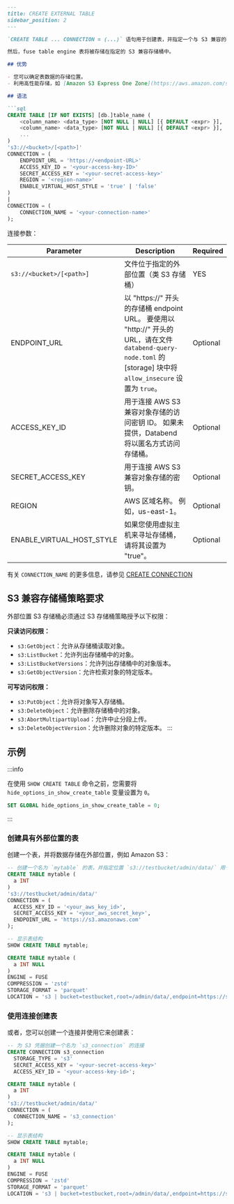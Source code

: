```markdown
---
title: CREATE EXTERNAL TABLE
sidebar_position: 2
---

`CREATE TABLE ... CONNECTION = (...)` 语句用于创建表，并指定一个与 S3 兼容的存储桶用于数据存储，而不是使用默认的本地存储。

然后，fuse table engine 表将被存储在指定的 S3 兼容存储桶中。

## 优势

- 您可以确定表数据的存储位置。
- 利用高性能存储，如 [Amazon S3 Express One Zone](https://aws.amazon.com/s3/storage-classes/express-one-zone/)，以提高性能。

## 语法

```sql
CREATE TABLE [IF NOT EXISTS] [db.]table_name (
    <column_name> <data_type> [NOT NULL | NULL] [{ DEFAULT <expr> }],
    <column_name> <data_type> [NOT NULL | NULL] [{ DEFAULT <expr> }],
    ...
)
's3://<bucket>/[<path>]'
CONNECTION = (
    ENDPOINT_URL = 'https://<endpoint-URL>'
    ACCESS_KEY_ID = '<your-access-key-ID>'
    SECRET_ACCESS_KEY = '<your-secret-access-key>'
    REGION = '<region-name>'
    ENABLE_VIRTUAL_HOST_STYLE = 'true' | 'false'
)
|
CONNECTION = (
    CONNECTION_NAME = '<your-connection-name>'
);
```

连接参数：

| Parameter                   | Description                                                                                                                                                                                                              | Required   |
|-----------------------------|--------------------------------------------------------------------------------------------------------------------------------------------------------------------------------------------------------------------------|------------|
| `s3://<bucket>/[<path>]`    | 文件位于指定的外部位置（类 S3 存储桶）                                                                                                                                                                                     | YES        |
| ENDPOINT_URL              	 | 以 "https://" 开头的存储桶 endpoint URL。 要使用以 "http://" 开头的 URL，请在文件 `databend-query-node.toml` 的 [storage] 块中将 `allow_insecure` 设置为 `true`。                                  	 | Optional 	 |
| ACCESS_KEY_ID             	 | 用于连接 AWS S3 兼容对象存储的访问密钥 ID。 如果未提供，Databend 将以匿名方式访问存储桶。    	                                                                                                                                             | Optional 	 |
| SECRET_ACCESS_KEY         	 | 用于连接 AWS S3 兼容对象存储的密钥。 	                                                                                                                                            | Optional 	 |
| REGION                    	 | AWS 区域名称。 例如，us-east-1。                                    	                                                                                                                                            | Optional 	 |
| ENABLE_VIRTUAL_HOST_STYLE 	 | 如果您使用虚拟主机来寻址存储桶，请将其设置为 "true"。                               	                                                                                                                      | Optional 	 |

有关 `CONNECTION_NAME` 的更多信息，请参见 [CREATE CONNECTION](../13-connection/create-connection.md)

## S3 兼容存储桶策略要求

外部位置 S3 存储桶必须通过 S3 存储桶策略授予以下权限：

**只读访问权限：**
- `s3:GetObject`：允许从存储桶读取对象。
- `s3:ListBucket`：允许列出存储桶中的对象。
- `s3:ListBucketVersions`：允许列出存储桶中的对象版本。
- `s3:GetObjectVersion`：允许检索对象的特定版本。

**可写访问权限：**
- `s3:PutObject`：允许将对象写入存储桶。
- `s3:DeleteObject`：允许删除存储桶中的对象。
- `s3:AbortMultipartUpload`：允许中止分段上传。
- `s3:DeleteObjectVersion`：允许删除对象的特定版本。
:::

## 示例

:::info

在使用 `SHOW CREATE TABLE` 命令之前，您需要将 `hide_options_in_show_create_table` 变量设置为 `0`。
```sql
SET GLOBAL hide_options_in_show_create_table = 0;
```
:::

### 创建具有外部位置的表

创建一个表，并将数据存储在外部位置，例如 Amazon S3：

```sql
-- 创建一个名为 `mytable` 的表，并指定位置 `s3://testbucket/admin/data/` 用于数据存储
CREATE TABLE mytable (
  a INT
)
's3://testbucket/admin/data/'
CONNECTION = (
  ACCESS_KEY_ID = '<your_aws_key_id>',
  SECRET_ACCESS_KEY = '<your_aws_secret_key>',
  ENDPOINT_URL = 'https://s3.amazonaws.com'
);

-- 显示表结构
SHOW CREATE TABLE mytable;

CREATE TABLE mytable (
  a INT NULL
)
ENGINE = FUSE
COMPRESSION = 'zstd'
STORAGE_FORMAT = 'parquet'
LOCATION = 's3 | bucket=testbucket,root=/admin/data/,endpoint=https://s3.amazonaws.com';
```

### 使用连接创建表

或者，您可以创建一个连接并使用它来创建表：
```sql
-- 为 S3 凭据创建一个名为 `s3_connection` 的连接
CREATE CONNECTION s3_connection
  STORAGE_TYPE = 's3'
  SECRET_ACCESS_KEY = '<your-secret-access-key>'
  ACCESS_KEY_ID = '<your-access-key-id>';

CREATE TABLE mytable (
  a INT
)
's3://testbucket/admin/data/'
CONNECTION = (
  CONNECTION_NAME = 's3_connection'
);

-- 显示表结构
SHOW CREATE TABLE mytable;

CREATE TABLE mytable (
  a INT NULL
)
ENGINE = FUSE
COMPRESSION = 'zstd'
STORAGE_FORMAT = 'parquet'
LOCATION = 's3 | bucket=testbucket,root=/admin/data/,endpoint=https://s3.amazonaws.com';
```
